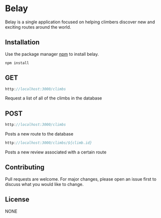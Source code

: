 # Belay

Belay is a single application focused on helping climbers discover new and exciting routes around the world.

## Installation

Use the package manager [npm](https://www.npmjs.com/) to install belay.

```jsk
npm install 
```

## GET


```jsx
http://localhost:3000/climbs
```

Request a list of all of the climbs in the database

## POST


```jsx
http://localhost:3000/climbs
```

Posts a new route to the database

```jsx
http://localhost:3000/climbs/${climb.id}
```

Posts a new review associated with a certain route

## Contributing

Pull requests are welcome. For major changes, please open an issue first
to discuss what you would like to change.

## License

NONE